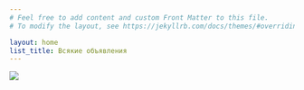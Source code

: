 ```yaml
---
# Feel free to add content and custom Front Matter to this file.
# To modify the layout, see https://jekyllrb.com/docs/themes/#overriding-theme-defaults

layout: home
list_title: Всякие объявления
---
```


<img src="{{ 'photo.jpeg' | relative_url }}" />
